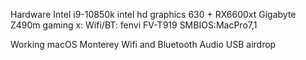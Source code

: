 Hardware
Intel i9-10850k
intel hd graphics 630 + RX6600xt
Gigabyte Z490m gaming x:
Wifi/BT: fenvi FV-T919
SMBIOS:MacPro7,1

Working
 macOS Monterey
 Wifi and Bluetooth
 Audio
 USB
 airdrop


